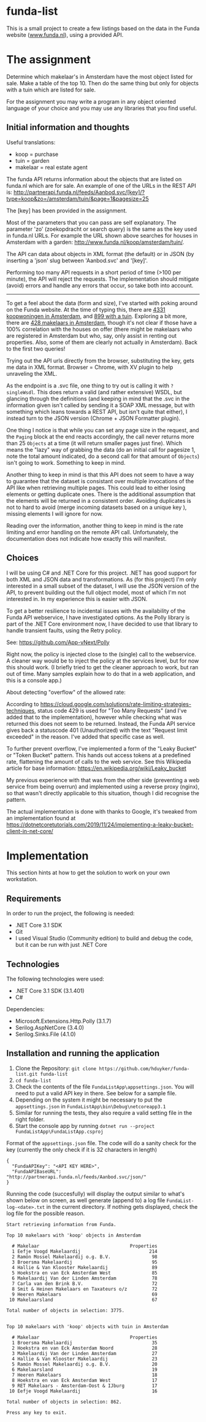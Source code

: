 # funda-list
This is a small project to create a few listings based on the data in the Funda website (www.funda.nl), using 
a provided API.

# The assignment

Determine which makelaar's in Amsterdam have the most object listed for sale. Make a table of the top 10. 
Then do the same thing but only for objects with a tuin which are listed for sale. 

For the assignment you may write a program in any object oriented language of your choice and you may use any 
libraries that you find useful.

## Initial information and thoughts

Useful translations:
* koop = purchase 
* tuin = garden
* makelaar = real estate agent

The funda API returns information about the objects that are listed on funda.nl which are for sale. An example 
of one of the URLs in the REST API is: 
http://partnerapi.funda.nl/feeds/Aanbod.svc/[key]/?type=koop&zo=/amsterdam/tuin/&page=1&pagesize=25

The [key] has been provided in the assignment.

Most of the parameters that you can pass are self explanatory. The parameter 'zo' (zoekopdracht or search query) 
is the same as the key used in funda.nl URLs. For example the URL shown above searches for houses in Amsterdam 
with a garden: http://www.funda.nl/koop/amsterdam/tuin/.

The API can data about objects in XML format (the default) or in JSON (by inserting a 'json' slug between 
'Aanbod.svc' and '[key]'.

Performing too many API requests in a short period of time (>100 per minute), the API will reject the 
requests. The implementation should mitigate (avoid) errors and handle any errors that occur, so take 
both into account.

---

To get a feel about the data (form and size), I've started with poking around on the Funda website. At the 
time of typing this, there are [4331 koopwoningen in Amsterdam]( https://www.funda.nl/koop/amsterdam/), and 
[899 with a tuin](https://www.funda.nl/koop/amsterdam/tuin/). Exploring a bit more, there are 
[428 makelaars in Amsterdam](https://www.funda.nl/makelaars/amsterdam/), though it's not clear if those have a 
100% correlation with the houses on offer (there might be makelaars who are registered in Amsterdam but who, 
say, only assist in renting out properties. Also, some of them are clearly not actually in Amsterdam). Back to 
the first two queries!

Trying out the API urls directly from the browser, substituting the key, gets me data in XML format. 
Browser = Chrome, with XV plugin to help unraveling the XML.

As the endpoint is a .svc file, one thing to try out is calling it with `?singleWsdl`. This does return a valid 
(and rather extensive) WSDL, but glancing through the definitions (and keeping in mind that the .svc in the 
information given isn't called by sending it a SOAP XML message, but with something which leans towards a REST 
API, but isn't quite that either), I instead turn to the JSON version (Chrome + JSON Formatter plugin).

One thing I notice is that while you can set any page size in the request, and the `Paging` block at the end 
reacts accordingly, the call never returns more than 25 `Objects` at a time (it will return smaller pages just 
fine). Which means the "lazy" way of grabbing the data (do an initial call for pagesize 1, note the total amount 
indicated, do a second call for that amount of `Objects`) isn't going to work. Something to keep in mind.

Another thing to keep in mind is that this API does not seem to have a way to guarantee that the dataset is 
consistant over multiple invocations of the API like when retrieving multiple pages. This could lead to either 
losing elements or getting duplicate ones. There is the additional assumption that the elements will be returned 
in a consistent order. Avoiding duplicates is not to hard to avoid (merge incoming datasets based on a unique key
), missing elements I will ignore for now.

Reading over the information, another thing to keep in mind is the rate limiting and error handling on the 
remote API call. Unfortunately, the documentation does not indicate how exactly this will manifest. 

## Choices

I will be using C# and .NET Core for this project. .NET has good support for both XML and JSON data and 
transformations. As (for this project) I'm only interested in a small subset of the dataset, I will use the 
JSON version of the API, to prevent building out the full object model, most of which I'm not interested in.
In my experience this is easier with JSON.

To get a better resilience to incidental issues with the availability of the Funda API webservice, I have
investigated options. As the Polly library is part of the .NET Core environment now, I have decided to use
that library to handle transient faults, using the Retry policy.

See: https://github.com/App-vNext/Polly 

Right now, the policy is injected close to the (single) call to the webservice. A cleaner way would be to 
inject the policy at the services level, but for now this should work. (I briefly tried to get the cleaner approach
to work, but ran out of time. Many samples explain how to do that in a web application, and this is a console app.)

About detecting "overflow" of the allowed rate:

According to https://cloud.google.com/solutions/rate-limiting-strategies-techniques, status code 429 is used
for "Too Many Requests" (and I've added that to the implementation), however while checking what was returned
this does not seem to be returned. Instead, the Funda API service gives back a statuscode 401 (Unauthorized) with 
the text "Request limit exceeded" in the reason. I've added that specific case as well.

To further prevent overflow, I've implemented a form of the "Leaky Bucket" or "Token Bucket" pattern.
This hands out access tokens at a predefined rate, flattening the amount of calls to the web service.
See this Wikipedia article for base information: https://en.wikipedia.org/wiki/Leaky_bucket

My previous experience with that was from the other side (preventing a web service from being overrun) and
implemented using a reverse proxy (nginx), so that wasn't directly applicable to this situation, though I
did recognise the pattern.

The actual implementation is done with thanks to Google, it's tweaked from an implementation found at 
https://dotnetcoretutorials.com/2019/11/24/implementing-a-leaky-bucket-client-in-net-core/

# Implementation

This section hints at how to get the solution to work on your own workstation.

## Requirements

In order to run the project, the following is needed:

* .NET Core 3.1 SDK
* Git
* I used Visual Studio (Community edition) to build and debug the code, but it can be run with just .NET Core


## Technologies

The following technologies were used:
* .NET Core 3.1 SDK (3.1.401)
* C#

Dependencies:
* Microsoft.Extensions.Http.Polly (3.1.7)
* Serilog.AspNetCore (3.4.0)
* Serilog.Sinks.File (4.1.0)

## Installation and running the application

1. Clone the Repository: `git clone https://github.com/hduyker/funda-list.git funda-list`
2. `cd funda-list`
3. Check the contents of the file `FundaListApp\appsettings.json`. You will need to put a valid API key in there. See below for a sample file.
4. Depending on the system it might be necessary to put the `appsettings.json`  in `FundaListApp\bin\Debug\netcoreapp3.1`
5. Similar for running the tests, they also require a valid setting file in the right folder.
6. Start the console app by running `dotnet run --project FundaListApp\FundaListApp.csproj`

Format of the `appsettings.json` file. The code will do a sanity check for the key (currently the only check if it is 32 characters in length)
```
{
  "FundaAPIKey": "<API KEY HERE>",
  "FundaAPIBaseURL": "http://partnerapi.funda.nl/feeds/Aanbod.svc/json/"
}
```

Running the code (succesfully) will display the output similar to what's shown below on screen, as well generate (append to) a log
file `FundaList-log-<date>.txt` in the current directory. If nothing gets displayed, check the log file for the possible reason.

```
Start retrieving information from Funda.

Top 10 makelaars with 'koop' objects in Amsterdam

  # Makelaar                                 Properties
  1 Eefje Voogd Makelaardij                         214
  2 Ramón Mossel Makelaardij o.g. B.V.               98
  3 Broersma Makelaardij                             95
  4 Hallie & Van Klooster Makelaardij                89
  5 Hoekstra en van Eck Amsterdam West               85
  6 Makelaardij Van der Linden Amsterdam             78
  7 Carla van den Brink B.V.                         72
  8 Smit & Heinen Makelaars en Taxateurs o/z         72
  9 Heeren Makelaars                                 69
 10 Makelaarsland                                    67

Total number of objects in selection: 3775.


Top 10 makelaars with 'koop' objects with tuin in Amsterdam

  # Makelaar                                 Properties
  1 Broersma Makelaardij                             35
  2 Hoekstra en van Eck Amsterdam Noord              28
  3 Makelaardij Van der Linden Amsterdam             27
  4 Hallie & Van Klooster Makelaardij                23
  5 Ramón Mossel Makelaardij o.g. B.V.               20
  6 Makelaarsland                                    19
  7 Heeren Makelaars                                 18
  8 Hoekstra en van Eck Amsterdam West               17
  9 RET Makelaars - Amsterdam-Oost & IJburg          17
 10 Eefje Voogd Makelaardij                          16

Total number of objects in selection: 862.

Press any key to exit.
```
